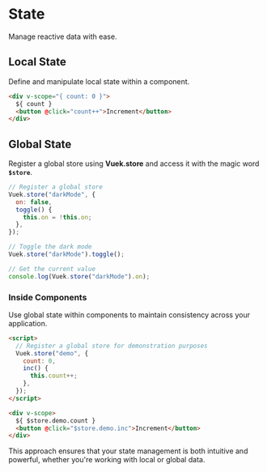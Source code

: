# State

Manage reactive data with ease.

## Local State

Define and manipulate local state within a component.

```html
<div v-scope="{ count: 0 }">
  ${ count }
  <button @click="count++">Increment</button>
</div>
```

## Global State

Register a global store using **Vuek.store** and access it with the magic word **`$store`**.

```js
// Register a global store
Vuek.store("darkMode", {
  on: false,
  toggle() {
    this.on = !this.on;
  },
});

// Toggle the dark mode
Vuek.store("darkMode").toggle();

// Get the current value
console.log(Vuek.store("darkMode").on);
```

### Inside Components

Use global state within components to maintain consistency across your application.

```html
<script>
  // Register a global store for demonstration purposes
  Vuek.store("demo", {
    count: 0,
    inc() {
      this.count++;
    },
  });
</script>

<div v-scope>
  ${ $store.demo.count }
  <button @click="$store.demo.inc">Increment</button>
</div>
```

This approach ensures that your state management is both intuitive and powerful, whether you're working with local or global data.
